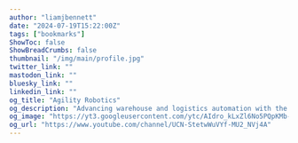 ```yaml
---
author: "liamjbennett"
date: "2024-07-19T15:22:00Z"
tags: ["bookmarks"]
ShowToc: false
ShowBreadCrumbs: false
thumbnail: "/img/main/profile.jpg"
twitter_link: ""
mastodon_link: ""
bluesky_link: ""
linkedin_link: ""
og_title: "Agility Robotics"
og_description: "Advancing warehouse and logistics automation with the world&#39;s first human-centric robotics solution. #MadeForWork #Digit #Robotics "
og_image: "https://yt3.googleusercontent.com/ytc/AIdro_kLxZl6No5PQpKMb-m-zXi1tyUSsPZ-KwR3STJpcvKZ_g=s900-c-k-c0x00ffffff-no-rj"
og_url: "https://www.youtube.com/channel/UCN-StetwWuVYf-MU2_NVj4A"
---
```

